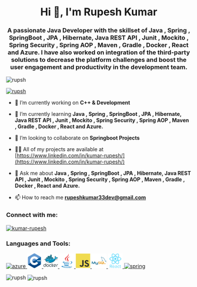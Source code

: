 <h1 align="center">Hi 👋, I'm Rupesh Kumar</h1>
<h3 align="center">A passionate Java Developer with the skillset of Java , Spring , SpringBoot , JPA , Hibernate, Java REST API , Junit , Mockito , Spring Security , Spring AOP , Maven , Gradle , Docker , React and Azure. I have also worked on integration of the third-party solutions to decrease the platform challenges and boost the user engagement and productivity in the development team.</h3>

<p align="left"> <img src="https://komarev.com/ghpvc/?username=rupsh&label=Profile%20views&color=0e75b6&style=flat" alt="rupsh" /> </p>

<p align="left"> <a href="https://github.com/ryo-ma/github-profile-trophy"><img src="https://github-profile-trophy.vercel.app/?username=rupsh" alt="rupsh" /></a> </p>

- 🔭 I’m currently working on **C++ & Development**

- 🌱 I’m currently learning **Java , Spring , SpringBoot , JPA , Hibernate, Java REST API , Junit , Mockito , Spring Security , Spring AOP , Maven , Gradle , Docker , React and Azure.**

- 👯 I’m looking to collaborate on **Springboot Projects**

- 👨‍💻 All of my projects are available at [https://www.linkedin.com/in/kumar-rupesh/](https://www.linkedin.com/in/kumar-rupesh/)

- 💬 Ask me about **Java , Spring , SpringBoot , JPA , Hibernate, Java REST API , Junit , Mockito , Spring Security , Spring AOP , Maven , Gradle , Docker , React and Azure.**

- 📫 How to reach me **rupeshkumar33dev@gmail.com**

<h3 align="left">Connect with me:</h3>
<p align="left">
<a href="https://linkedin.com/in/kumar-rupesh" target="blank"><img align="center" src="https://raw.githubusercontent.com/rahuldkjain/github-profile-readme-generator/master/src/images/icons/Social/linked-in-alt.svg" alt="kumar-rupesh" height="30" width="40" /></a>
</p>

<h3 align="left">Languages and Tools:</h3>
<p align="left"> <a href="https://azure.microsoft.com/en-in/" target="_blank" rel="noreferrer"> <img src="https://www.vectorlogo.zone/logos/microsoft_azure/microsoft_azure-icon.svg" alt="azure" width="40" height="40"/> </a> <a href="https://www.w3schools.com/cpp/" target="_blank" rel="noreferrer"> <img src="https://raw.githubusercontent.com/devicons/devicon/master/icons/cplusplus/cplusplus-original.svg" alt="cplusplus" width="40" height="40"/> </a> <a href="https://www.docker.com/" target="_blank" rel="noreferrer"> <img src="https://raw.githubusercontent.com/devicons/devicon/master/icons/docker/docker-original-wordmark.svg" alt="docker" width="40" height="40"/> </a> <a href="https://www.java.com" target="_blank" rel="noreferrer"> <img src="https://raw.githubusercontent.com/devicons/devicon/master/icons/java/java-original.svg" alt="java" width="40" height="40"/> </a> <a href="https://developer.mozilla.org/en-US/docs/Web/JavaScript" target="_blank" rel="noreferrer"> <img src="https://raw.githubusercontent.com/devicons/devicon/master/icons/javascript/javascript-original.svg" alt="javascript" width="40" height="40"/> </a> <a href="https://www.mysql.com/" target="_blank" rel="noreferrer"> <img src="https://raw.githubusercontent.com/devicons/devicon/master/icons/mysql/mysql-original-wordmark.svg" alt="mysql" width="40" height="40"/> </a> <a href="https://reactjs.org/" target="_blank" rel="noreferrer"> <img src="https://raw.githubusercontent.com/devicons/devicon/master/icons/react/react-original-wordmark.svg" alt="react" width="40" height="40"/> </a> <a href="https://spring.io/" target="_blank" rel="noreferrer"> <img src="https://www.vectorlogo.zone/logos/springio/springio-icon.svg" alt="spring" width="40" height="40"/> </a> </p>

<p><img align="left" src="https://github-readme-stats.vercel.app/api/top-langs?username=rupsh&show_icons=true&locale=en&layout=compact" alt="rupsh" /></p>

<p>&nbsp;<img align="center" src="https://github-readme-stats.vercel.app/api?username=rupsh&show_icons=true&locale=en" alt="rupsh" /></p>

